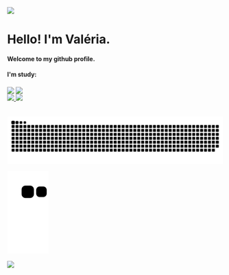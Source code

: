 <img src="https://capsule-render.vercel.app/api?type=waving&color=00f5d4&height=150&section=header" />
<br\>

# Hello! I'm Valéria.
#### Welcome to my github profile.
#### I'm study:

<img align="center" src="https://cdn.jsdelivr.net/gh/devicons/devicon@latest/icons/javascript/javascript-original.svg" width="50" heigth="50" />
<img align="center" position="left" src="https://cdn.jsdelivr.net/gh/devicons/devicon@latest/icons/bootstrap/bootstrap-original.svg" width="50" heigth="50"/>
          
<div>
<a href="https://github.com/ValeriaDeFreitas">
<img loading="lazy" height="180em" src="https://github-readme-stats.vercel.app/api/top-langs/?username=ValeriaDeFreitas&layout=compact&langs_count=7&theme=neon&hide_border"/>
<img loading="lazy" height="180em" src="https://github-readme-stats.vercel.app/api?username=ValeriaDeFreitas&show_icons=true&theme=neon&include_all_commits=true&count_private=true"/>
</div>
<br>
<br>
<picture>
  <source
    media="(prefers-color-scheme: dark)"
    srcset="https://raw.githubusercontent.com/platane/snk/output/github-contribution-grid-snake-dark.svg"
  />
  <source
    media="(prefers-color-scheme: light)"
    srcset="https://raw.githubusercontent.com/platane/snk/output/github-contribution-grid-snake.svg"
  />
  <img
    alt="github contribution grid snake animation"
    src="https://raw.githubusercontent.com/platane/snk/output/github-contribution-grid-snake.svg"
  />
</picture>

![Snake animation](https://github.com/ValeriaDeFreitas/ValeriaDeFreitas/blob/output/github-contribution-grid-snake.svg)

<img src="https://capsule-render.vercel.app/api?type=waving&color=00f5d4&height=130&section=footer" />
    
